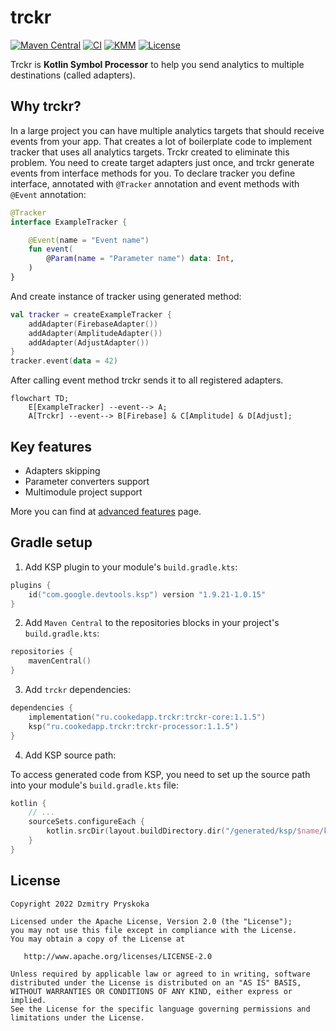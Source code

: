 # trckr

[![Maven Central](https://maven-badges.herokuapp.com/maven-central/ru.cookedapp.trckr/trckr-core/badge.svg)](https://maven-badges.herokuapp.com/maven-central/ru.cookedapp.trckr/trckr-core)
[![CI](https://github.com/dzmpr/trckr/actions/workflows/tests.yml/badge.svg)](https://github.com/dzmpr/trckr/actions/workflows/tests.yml)
[![KMM](https://img.shields.io/badge/KMM-supported-orange)](https://kotlinlang.org/docs/multiplatform-mobile-getting-started.html)
[![License](https://img.shields.io/badge/License-Apache%202.0-blue.svg)](https://opensource.org/licenses/Apache-2.0)

Trckr is **Kotlin Symbol Processor** to help you send analytics to multiple destinations (called adapters).

## Why trckr?

In a large project you can have multiple analytics targets that should receive events from your app. That creates a lot of boilerplate code to implement tracker that uses all analytics targets.
Trckr created to eliminate this problem. You need to create target adapters just once, and trckr generate events from interface methods for you.
To declare tracker you define interface, annotated with `@Tracker` annotation and event methods with `@Event` annotation:  
```kotlin 
@Tracker
interface ExampleTracker {

    @Event(name = "Event name")
    fun event(
        @Param(name = "Parameter name") data: Int,
    )
}
```  
And create instance of tracker using generated method:  
```kotlin  
val tracker = createExampleTracker {  
    addAdapter(FirebaseAdapter())
    addAdapter(AmplitudeAdapter())
    addAdapter(AdjustAdapter())
}
tracker.event(data = 42)
```
After calling event method trckr sends it to all registered adapters.
```mermaid  
flowchart TD;
	E[ExampleTracker] --event--> A;
    A[Trckr] --event--> B[Firebase] & C[Amplitude] & D[Adjust];
 ```

## Key features

* Adapters skipping
* Parameter converters support
* Multimodule project support

More you can find at [advanced features](https://dzmpr.github.io/trckr/advanced_features/) page.

## Gradle setup

1. Add KSP plugin to your module's `build.gradle.kts`:
```kotlin
plugins {
    id("com.google.devtools.ksp") version "1.9.21-1.0.15"
}
```
2. Add `Maven Central` to the repositories blocks in your project's `build.gradle.kts`:
```kotlin
repositories {
    mavenCentral()
}
```
3. Add `trckr` dependencies:
```kotlin
dependencies {
    implementation("ru.cookedapp.trckr:trckr-core:1.1.5")
    ksp("ru.cookedapp.trckr:trckr-processor:1.1.5")
}
```
4. Add KSP source path:

To access generated code from KSP, you need to set up the source path into your module's `build.gradle.kts` file:
```kotlin
kotlin {
    // ...
    sourceSets.configureEach {
        kotlin.srcDir(layout.buildDirectory.dir("/generated/ksp/$name/kotlin/"))
    }
}
```

## License

```text
Copyright 2022 Dzmitry Pryskoka

Licensed under the Apache License, Version 2.0 (the "License");
you may not use this file except in compliance with the License.
You may obtain a copy of the License at

   http://www.apache.org/licenses/LICENSE-2.0

Unless required by applicable law or agreed to in writing, software
distributed under the License is distributed on an "AS IS" BASIS,
WITHOUT WARRANTIES OR CONDITIONS OF ANY KIND, either express or implied.
See the License for the specific language governing permissions and
limitations under the License.
```
